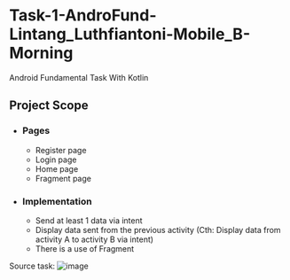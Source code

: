 # Task-1-AndroFund-Lintang_Luthfiantoni-Mobile_B-Morning
Android Fundamental Task With Kotlin

## Project Scope
- ### Pages
  - Register page
  - Login page
  - Home page
  - Fragment page

- ### Implementation
  - Send at least 1 data via intent
  - Display data sent from the previous activity (Cth: Display data from activity A to activity B via intent)
  - There is a use of Fragment

Source task: 
![image](https://github.com/antoniluthfi/Task-1-AndroFund-Lintang_Luthfiantoni-Mobile_B-Morning/assets/63884139/9def69cb-2995-4528-8691-6bf078a0ea7a)
